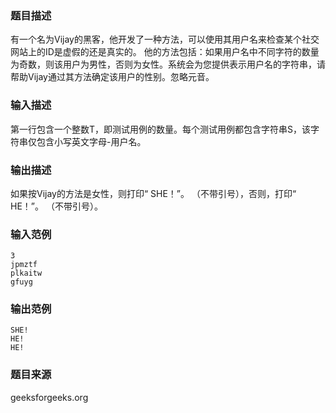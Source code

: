 ### 题目描述
有一个名为Vijay的黑客，他开发了一种方法，可以使用其用户名来检查某个社交网站上的ID是虚假的还是真实的。 他的方法包括：如果用户名中不同字符的数量为奇数，则该用户为男性，否则为女性。系统会为您提供表示用户名的字符串，请帮助Vijay通过其方法确定该用户的性别。忽略元音。
### 输入描述
第一行包含一个整数T，即测试用例的数量。每个测试用例都包含字符串S，该字符串仅包含小写英文字母-用户名。
### 输出描述
如果按Vijay的方法是女性，则打印“ SHE！”。 （不带引号），否则，打印“ HE！”。 （不带引号）。
### 输入范例
```
3
jpmztf
plkaitw
gfuyg
```
### 输出范例
```
SHE!
HE!
HE!
```
### 题目来源
geeksforgeeks.org
